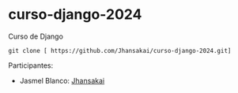 # curso-django-2024
Curso de Django 
```
git clone [ https://github.com/Jhansakai/curso-django-2024.git]
```

Participantes: 
- Jasmel Blanco: [Jhansakai](https://github.com/:)
